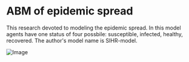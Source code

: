 # ABM of epidemic spread
This research devoted to modeling the epidemic spread. In this model agents have one status of four possbile: susceptible, infected, healthy, recovered. The author's model name is SIHR-model.

![Image](C:/Users/kirill/Pictures/Screenshots/step_1.jpg)
